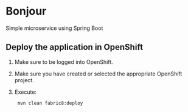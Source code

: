 # Bonjour
Simple microservice using Spring Boot

Deploy the application in OpenShift
-----------------------------------

1. Make sure to be logged into OpenShift.
2. Make sure you have created or selected the appropriate OpenShift project.
3. Execute:

		mvn clean fabric8:deploy
